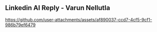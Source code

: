 ## Linkedin AI Reply - Varun Nellutla

https://github.com/user-attachments/assets/af890037-ccd7-4cf5-9cf1-986b79ef6479


